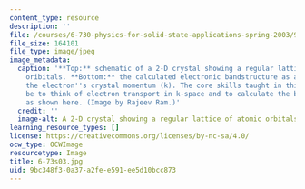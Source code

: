 ```yaml
---
content_type: resource
description: ''
file: /courses/6-730-physics-for-solid-state-applications-spring-2003/9bc348f30a37a2fee591ee5d10bcc873_6-73s03.jpg
file_size: 164101
file_type: image/jpeg
image_metadata:
  caption: '**Top:** schematic of a 2-D crystal showing a regular lattice of atomic
    oribitals. **Bottom:** the calculated electronic bandstructure as a function of
    the electron''s crystal momentum (k). The core skills taught in this class will
    be to think of electron transport in k-space and to calculate the bandstructure
    as shown here. (Image by Rajeev Ram.)'
  credit: ''
  image-alt: A 2-D crystal showing a regular lattice of atomic orbitals.
learning_resource_types: []
license: https://creativecommons.org/licenses/by-nc-sa/4.0/
ocw_type: OCWImage
resourcetype: Image
title: 6-73s03.jpg
uid: 9bc348f3-0a37-a2fe-e591-ee5d10bcc873
---
```

